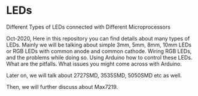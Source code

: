 # LEDs
Different Types of LEDs connected with Different Microprocessors

Oct-2020, 
Here in this repository you can find details about many types of LEDs. 
Mainly we will be talking about simple 3mm, 5mm, 8mm, 10mm LEDs or RGB LEDs with common anode and common cathode.
Wiring RGB LEDs, and the problems while doing so.
Using Arduino how to control these LEDs.
What are the pitfalls. What issues you might come across with Arduino.


Later on, we will talk about 2727SMD, 3535SMD, 5050SMD etc as well.

Then, we will further discuss about Max7219.

